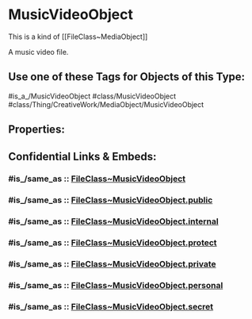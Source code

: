 ﻿---
excludes: 
extends: FileClass~Thing/FileClass~CreativeWork/FileClass~MediaObject
fields: []
icon: link-2
limit: 9
mapWithTag: true
tagNames:
- class/MusicVideoObject
- class/Thing/CreativeWork/MediaObject/MusicVideoObject
- is_a_/MusicVideoObject
- schema-org/MusicVideoObject
tags:
- class/FileClass
- class/MusicVideoObject
- is_a_/MusicVideoObject
- class/Thing/CreativeWork/MediaObject/MusicVideoObject
version: 2.0
---

# MusicVideoObject
This is a kind of [[FileClass~MediaObject]]

A music video file.


## Use one of these Tags for Objects of this Type:

#is_a_/MusicVideoObject
#class/MusicVideoObject
#class/Thing/CreativeWork/MediaObject/MusicVideoObject

## Properties:


## Confidential Links & Embeds: 

### #is_/same_as :: [FileClass~MusicVideoObject](/_Standards/fileClass/FileClass~Thing/FileClass~CreativeWork/FileClass~MediaObject/FileClass~MusicVideoObject.md) 

### #is_/same_as :: [FileClass~MusicVideoObject.public](/_public/fileClass/FileClass~Thing/FileClass~CreativeWork/FileClass~MediaObject/FileClass~MusicVideoObject.public.md) 

### #is_/same_as :: [FileClass~MusicVideoObject.internal](/_internal/fileClass/FileClass~Thing/FileClass~CreativeWork/FileClass~MediaObject/FileClass~MusicVideoObject.internal.md) 

### #is_/same_as :: [FileClass~MusicVideoObject.protect](/_protect/fileClass/FileClass~Thing/FileClass~CreativeWork/FileClass~MediaObject/FileClass~MusicVideoObject.protect.md) 

### #is_/same_as :: [FileClass~MusicVideoObject.private](/_private/fileClass/FileClass~Thing/FileClass~CreativeWork/FileClass~MediaObject/FileClass~MusicVideoObject.private.md) 

### #is_/same_as :: [FileClass~MusicVideoObject.personal](/_personal/fileClass/FileClass~Thing/FileClass~CreativeWork/FileClass~MediaObject/FileClass~MusicVideoObject.personal.md) 

### #is_/same_as :: [FileClass~MusicVideoObject.secret](/_secret/fileClass/FileClass~Thing/FileClass~CreativeWork/FileClass~MediaObject/FileClass~MusicVideoObject.secret.md)

